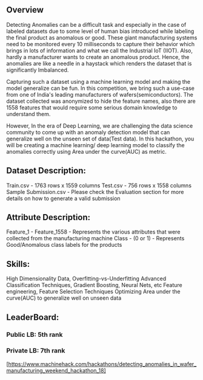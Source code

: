 ## Overview
Detecting Anomalies can be a difficult task and especially in the case of labeled datasets due to some level of human bias introduced while labeling the final product as anomalous or good. These giant manufacturing systems need to be monitored every 10 milliseconds to capture their behavior which brings in lots of information and what we call the Industrial IoT (IIOT). Also, hardly a manufacturer wants to create an anomalous product. Hence, the anomalies are like a needle in a haystack which renders the dataset that is significantly Imbalanced. 

Capturing such a dataset using a machine learning model and making the model generalize can be fun. In this competition, we bring such a use-case from one of India's leading manufacturers of wafers(semiconductors). The dataset collected was anonymized to hide the feature names, also there are 1558 features that would require some serious domain knowledge to understand them. 

However, In the era of Deep Learning, we are challenging the data science community to come up with an anomaly detection model that can generalize well on the unseen set of data(Test data). In this hackathon, you will be creating a machine learning/ deep learning model to classify the anomalies correctly using Area under the curve(AUC) as metric.

 

## Dataset Description:

Train.csv - 1763 rows x 1559 columns
Test.csv - 756 rows x 1558 columns
Sample Submission.csv - Please check the Evaluation section for more details on how to generate a valid submission
 

## Attribute Description:

Feature_1 - Feature_1558 - Represents the various attributes that were collected from the manufacturing machine
Class - (0 or 1) - Represents Good/Anomalous class labels for the products
 

## Skills:

High Dimensionality Data, Overfitting-vs-Underfitting
Advanced Classification Techniques, Gradient Boosting, Neural Nets, etc
Feature engineering, Feature Selection Techniques
Optimizing Area under the curve(AUC) to generalize well on unseen data

## LeaderBoard:
### Public LB: 5th rank
### Private LB: 7th rank
[https://www.machinehack.com/hackathons/detecting_anomalies_in_wafer_manufacturing_weekend_hackathon_18]

